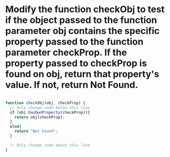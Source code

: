 # Modify the function checkObj to test if the object passed to the function parameter obj contains the specific property passed to the function parameter checkProp. If the property passed to checkProp is found on obj, return that property's value. If not, return Not Found.

```Javascript

function checkObj(obj, checkProp) {
  // Only change code below this line
  if (obj.hasOwnProperty(checkProp)){
    return obj[checkProp];
  }
  else{
    return "Not Found";
  }

  // Only change code above this line
}
```
